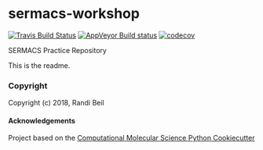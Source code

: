 sermacs-workshop
==============================
[//]: # (Badges)
[![Travis Build Status](https://travis-ci.org/rbeil/sermacs-workshop.svg?branch=master)](https://travis-ci.org/rbeil/sermacs-workshop)
[![AppVeyor Build status](https://ci.appveyor.com/api/projects/status/m5rfuoh5ajryw1n8?svg=true)](https://ci.appveyor.com/project/rbeil/sermacs-workshop/branch/master)
[![codecov](https://codecov.io/gh/rbeil1/sermacs-workshop/branch/master/graph/badge.svg)](https://codecov.io/gh/rbeil/sermacs-workshop/branch/master)

SERMACS Practice Repository

This is the readme.

### Copyright

Copyright (c) 2018, Randi Beil


#### Acknowledgements
 
Project based on the 
[Computational Molecular Science Python Cookiecutter](https://github.com/molssi/cookiecutter-cms)
